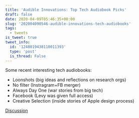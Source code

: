 ```yaml
---
title: 'Audible Innovations: Top Tech Audiobook Picks'
draft: false
date: 2020-04-09T05:46:35+00:00
slug: '202004090546-audible-innovations-tech-audiobooks'
tags:
  - tweets
is_tweet: true
tweet_info:
  id: '1248019438110011393'
  type: 'post'
  is_thread: False
---
```




Some recent interesting tech audiobooks:

- Loonshots (big ideas and reflections on research orgs)
- No filter (Instragram+FB merger)
- Always Day One (war stories from big tech)
- Facebook (Levy was given full access)
- Creative Selection (inside stories of Apple design process)

[Discussion](https://x.com/sytelus/status/1248019438110011393)
